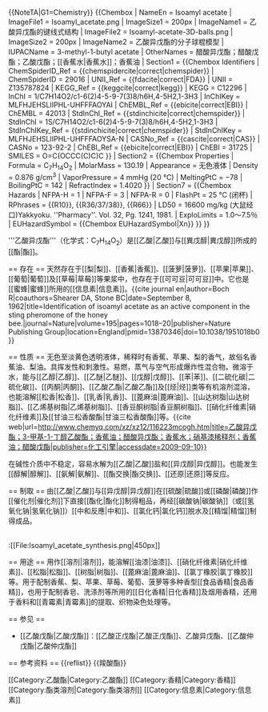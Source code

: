 {{NoteTA|G1=Chemistry}}
{{Chembox
|   NameEn = Isoamyl acetate
|   ImageFile1 = Isoamyl_acetate.png
|   ImageSize1 = 200px
|   ImageName1 = 乙酸异戊酯的键线式结构
|   ImageFile2 = Isoamyl-acetate-3D-balls.png
|   ImageSize2 = 200px
|   ImageName2 = 乙酸异戊酯的分子球棍模型
|   IUPACName = 3-methyl-1-butyl acetate
|   OtherNames = 醋酸异戊酯；醋酸戊酯；乙酸戊酯；[[香蕉水|香蕉水]]；香蕉油
| Section1 = {{Chembox Identifiers
|   ChemSpiderID_Ref = {{chemspidercite|correct|chemspider}}
| ChemSpiderID = 29016
| UNII_Ref = {{fdacite|correct|FDA}}
| UNII = Z135787824
| KEGG_Ref = {{keggcite|correct|kegg}}
| KEGG = C12296
| InChI = 1/C7H14O2/c1-6(2)4-5-9-7(3)8/h6H,4-5H2,1-3H3
| InChIKey = MLFHJEHSLIIPHL-UHFFFAOYAI
| ChEMBL_Ref = {{ebicite|correct|EBI}}
| ChEMBL = 42013
| StdInChI_Ref = {{stdinchicite|correct|chemspider}}
| StdInChI = 1S/C7H14O2/c1-6(2)4-5-9-7(3)8/h6H,4-5H2,1-3H3
| StdInChIKey_Ref = {{stdinchicite|correct|chemspider}}
| StdInChIKey = MLFHJEHSLIIPHL-UHFFFAOYSA-N
| CASNo_Ref = {{cascite|correct|CAS}}
| CASNo = 123-92-2
|   ChEBI_Ref = {{ebicite|correct|EBI}}
| ChEBI = 31725
| SMILES = O=C(OCCC(C)C)C
}}
| Section2 = {{Chembox Properties
|   Formula = C<sub>7</sub>H<sub>14</sub>O<sub>2</sub>
|   MolarMass = 130.19 
|   Appearance = 无色液体
|   Density = 0.876 g/cm<sup>3</sup>
|   VaporPressure = 4 mmHg (20 °C)
|   MeltingPtC = −78
|   BoilingPtC = 142
|   RefractIndex = 1.4020
 }}
| Section7 = {{Chembox Hazards
|   NFPA-H = 1
|   NFPA-F = 3
|   NFPA-R = 0
|   FlashPt = 25 °C (闭杯)
|   RPhrases = {{R10}}, {{R36/37/38}}, {{R66}}
|   LD50 = 16600 mg/kg (大鼠经口)<ref>Yakkyoku. ''Pharmacy''. Vol. 32, Pg. 1241, 1981.</ref>
|   ExploLimits = 1.0～7.5％
|   EUHazardSymbol = {{Chembox EUHazardSymbol|Xn}}
  }}
}}

'''乙酸异戊酯'''（化学式：C<sub>7</sub>H<sub>14</sub>O<sub>2</sub>）是[[乙酸|乙酸]]与[[異戊醇|異戊醇]]所成的[[酯|酯]]。

== 存在 ==
天然存在于[[梨|梨]]、[[香蕉|香蕉]]、[[菠萝|菠萝]]、[[苹果|苹果]]、[[葡萄|葡萄]]及[[草莓|草莓]]等果浆中，也存在于[[可可豆|可可豆]]中。它也是[[蜜蜂|蜜蜂]]所用的[[信息素|信息素]]。<ref>{{cite journal en|author=Boch R|coauthors=Shearer DA, Stone BC|date=September 8, 1962|title=Identification of isoamyl acetate as an active component in the sting pheromone of the honey bee.|journal=Nature|volume=195|pages=1018–20|publisher=Nature Publishing Group|location=England|pmid=13870346|doi=10.1038/1951018b0 }}</ref>

== 性质 ==
无色至淡黄色透明液体，稀释时有香蕉、苹果、梨的香气，故俗名香蕉油、梨油。具挥发性和刺激性。易燃，蒸气与空气形成爆炸性混合物。微溶于水，能与[[乙醇|乙醇]]、[[乙醚|乙醚]]、[[戊醇|戊醇]]、[[苯|苯]]、[[二硫化碳|二硫化碳]]、[[丙酮|丙酮]]、[[乙酸乙酯|乙酸乙酯]]及[[烃|烃]]类等有机溶剂混溶，也能溶解[[松香|松香]]、[[乳香|乳香]]、[[蓖麻油|蓖麻油]]、[[山达树脂|山达树脂]]、[[乙烯基树脂|乙烯基树脂]]、[[香豆酮树脂|香豆酮树脂]]、[[硝化纤维素|硝化纤维素]]及[[甘油三松香酸酯|甘油三松香酸酯]]等。<ref>{{cite web|url=http://www.chemyq.com/xz/xz12/116223mcogh.htm|title=乙酸异戊酯；3-甲基-1-丁醇乙酸酯；香蕉油；醋酸异戊酯；香蕉水；硝基漆稀释剂；香蕉油；醋酸戊酯|publisher=化工引擎|accessdate=2009-09-10}}</ref>

在碱性介质中不稳定，容易水解为[[乙酸|乙酸]]盐和[[异戊醇|异戊醇]]。也能发生[[醇解|醇解]]、[[氨解|氨解]]、[[酯交换|酯交换]]、[[还原|还原]]等反应。

== 制取 ==
由[[乙酸|乙酸]]与[[异戊醇|异戊醇]]在[[硫酸|硫酸]]或[[磷酸|磷酸]]作[[催化剂|催化剂]]下直接[[酯化|酯化]]制得粗品，再经[[碳酸钠|碳酸钠]]（或[[氢氧化钠|氢氧化钠]]）[[中和反應|中和]]、[[氯化钙|氯化钙]]脱水及[[精馏|精馏]]制得成品。

<br />
:[[File:Isoamyl_acetate_synthesis.png|450px]]

== 用途 ==
用作[[溶剂|溶剂]]，能溶解[[油漆|油漆]]、[[硝化纤维素|硝化纤维素]]、[[松脂|松脂]]、[[树脂|树脂]]、[[蓖麻油|蓖麻油]]、[[氯丁橡胶|氯丁橡胶]]等。用于配制香蕉、梨、苹果、草莓、葡萄、菠萝等多种香型[[食品香精|食品香精]]，也用于配制香皂、洗涤剂等所用的[[日化香精|日化香精]]及烟用香精，还用于香料和[[青霉素|青霉素]]的提取、织物染色处理等。

== 参见 ==
* [[乙酸戊酯|乙酸戊酯]]：[[乙酸正戊酯|乙酸正戊酯]]、乙酸异戊酯、[[乙酸仲戊酯|乙酸仲戊酯]]

== 参考资料 ==
{{reflist}}
{{羧酸酯}}

[[Category:乙酸酯|Category:乙酸酯]]
[[Category:香精|Category:香精]]
[[Category:酯类溶剂|Category:酯类溶剂]]
[[Category:信息素|Category:信息素]]